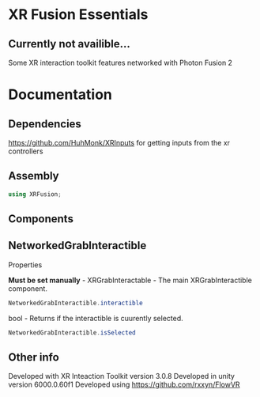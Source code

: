 # XR Fusion Essentials
## Currently not availible...
Some XR interaction toolkit features networked with Photon Fusion 2

# Documentation

## Dependencies

https://github.com/HuhMonk/XRInputs for getting inputs from the xr controllers

## Assembly

```csharp
using XRFusion;
```

## Components

## NetworkedGrabInteractible

Properties

**Must be set manually** - XRGrabInteractable - The main XRGrabInteractible component.
```csharp
NetworkedGrabInteractible.interactible
```

bool - Returns if the interactible is cuurently selected.
```csharp
NetworkedGrabInteractible.isSelected
```

## Other info

Developed with XR Inteaction Toolkit version 3.0.8
Developed in unity version 6000.0.60f1
Developed using https://github.com/rxxyn/FlowVR
